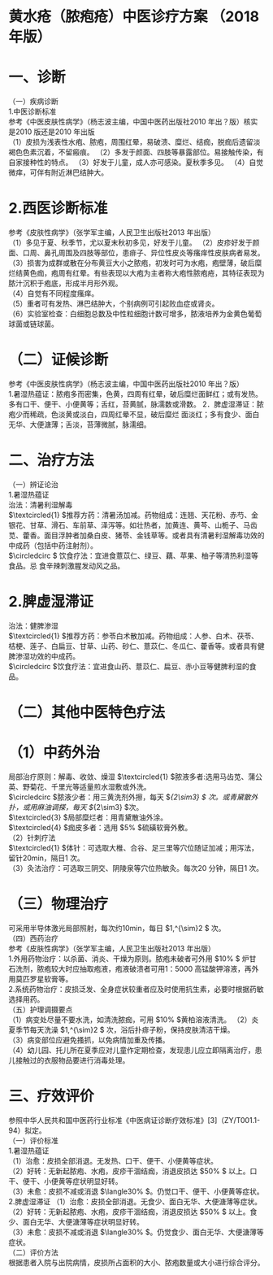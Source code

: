# 黄水疮（脓疱疮）中医诊疗方案 （2018 年版）  
# 一、诊断  
（一）疾病诊断  
1.中医诊断标准  
参考《中医皮肤性病学》（杨志波主编，中国中医药出版社2010 年出？版）核实是2010 版还是2010 年出版  
（1）皮损为浅表性水疱、脓疱，周围红晕，易破溃、糜烂、结痂，脱痂后遗留淡褐色色素沉着，不留瘢痕。 （2）多发于颜面、四肢等暴露部位。易接触传染，有自家接种性的特点。 （3）好发于儿童，成人亦可感染。夏秋季多见。 （4）自觉微痒，可伴有附近淋巴结肿大。  
# 2.西医诊断标准  
参考《皮肤性病学》（张学军主编，人民卫生出版社2013 年出版）  
（1）多见于夏、秋季节，尤以夏末秋初多见，好发于儿童。 （2）皮疹好发于颜面、口周、鼻孔周围及四肢等部位，患痱子、异位性皮炎等瘙痒性皮肤病者易发。 （3）损害为成群或散在分布黄豆大小之脓疱，初发时可为水疱，疱壁薄，破后糜烂结黄色痂，疱周有红晕。有些表现以大疱为主者称大疱性脓疱疮，其特征表现为脓汁沉积于疱底，形成半月形外观。  
（4）自觉有不同程度瘙痒。  
（5）重者可有发热、淋巴结肿大，个别病例可引起败血症或肾炎。  
（6）实验室检查：白细胞总数及中性粒细胞计数可增多，脓液培养为金黄色葡萄球菌或链球菌。  
# （二）证候诊断  
参考《中医皮肤性病学》（杨志波主编，中国中医药出版社2010 年出？版）  
1.暑湿热蕴证：脓疱多而密集，色黄，四周有红晕，破后糜烂面鲜红；或有发热。多有口干、便干、小便黄等；舌红，苔黄腻，脉濡数或滑数。 2．脾虚湿滞证：脓疱少而稀疏，色淡黄或淡白，四周红晕不显，破后糜烂 面淡红；多有食少、面白无华、大便溏薄；舌淡，苔薄微腻，脉濡细。  
# 二、治疗方法  
（一）辨证论治  
1.暑湿热蕴证  
治法：清暑利湿解毒  
$\textcircled{1} $推荐方药：清暑汤加减。药物组成：连翘、天花粉、赤芍、金银花、甘草、滑石、车前草、泽泻等。如壮热者，加黄连、黄芩、山栀子、马齿苋、藿香。面目浮肿者加桑白皮、猪苓、金钱草等。或者具有清暑利湿解毒功效的中成药（包括中药注射剂）。  
$\circledcirc $ 饮食疗法：宜进食薏苡仁、绿豆、藕、苹果、柚子等清热利湿等食品。忌 食辛辣刺激腥发动风之品。  
# 2.脾虚湿滞证  
治法：健脾渗湿  
$\textcircled{1} $推荐方药：参苓白术散加减。药物组成：人参、白术、茯苓、桔梗、莲子、白扁豆、甘草、山药、砂仁、薏苡仁、冬瓜仁、藿香等。或者具有健脾渗湿功效的中成药。  
$\circledcirc $饮食疗法：宜进食山药、薏苡仁、扁豆、赤小豆等健脾利湿的食品。  
# （二）其他中医特色疗法  
# （1）中药外治  
局部治疗原则：解毒、收敛、燥湿  $\textcircled{1} $脓液多者:选用马齿苋、蒲公英、野菊花、千里光等适量煎水湿敷或外洗。  
$\circledcirc $脓液少者：用三黄洗剂外擦，每天 $_{2\sim3} $ 次。或青黛散外扑，或用麻油调搽，每天 $_{2\sim3} $次。  
$\textcircled{3} $局部糜烂者：用青黛散油外涂。  
$\textcircled{4} $痂皮多者：选用 $5\% $硫磺软膏外敷。  
（2）针刺疗法  
$\textcircled{1} $体针：可选取大椎、合谷、足三里等穴位随证加减；用泻法，留针20min，隔日1 次。  
（3）灸法治疗：可选取三阴交、阴陵泉等穴位热敏灸。每次20 分钟，隔日1 次。  
# （三）物理治疗  
可采用半导体激光局部照射，每次约10min，每日 $1\,^{\sim}2 $ 次。  
（四）西药治疗  
参考《皮肤性病学》（张学军主编，人民卫生出版社2013 年出版）  
1.外用药物治疗：以杀菌、消炎、干燥为原则。脓疱未破者可外用 $10\% $ 炉甘 石洗剂，脓疱较大时应抽取疱液，疱液破溃者可用1：5000 高锰酸钾溶液，再外用莫匹罗星软膏等。  
2.系统药物治疗：皮损泛发、全身症状较重者应及时使用抗生素，必要时根据药敏选择用药。  
（五）护理调摄要点  
（1）病变处尽量不要水洗，如清洗脓痂，可用 $10\% $黄柏溶液清洗。 （2）炎夏季节每天洗澡 $1\,^{\sim}2 $ 次，浴后扑痱子粉，保持皮肤清洁干燥。  
（3）病变部位应避免搔抓，以免病情加重及传播。  
（4）幼儿园、托儿所在夏季应对儿童作定期检查，发现患儿应立即隔离治疗，患儿接触过的衣服物品要进行消毒处理。  
# 三、疗效评价  
参照中华人民共和国中医药行业标准《中医病证诊断疗效标准》[3]（ZY/T001.1-94）拟定。  
（一）评价标准  
1.暑湿热蕴证  
（1）治愈：皮损全部消退。无发热、口干、便干、小便黄等症状。  
（2）好转：无新起脓疱、水疱，皮疹干涸结痂，消退皮损达 $50\% $ 以上。口 干、便干、小便黄等症状明显好转。  
（3）未愈：皮损不减或消退 $\langle30\% $。仍觉口干、便干、小便黄等症状。  
2.脾虚湿滞证   （1）治愈：皮损全部消退。无食少、面白无华、大便溏薄等症状。  
（2）好转：无新起脓疱、水疱，皮疹干涸结痂，消退皮损达 $50\% $ 以上。食 少、面白无华、大便溏薄等症状明显好转。  
（3）未愈：皮损不减或消退 $\langle30\% $。仍觉食少、面白无华、大便溏薄等症状。  
（二）评价方法  
根据患者入院与出院病情，皮损所占面积的大小、脓疱数量或大小进行综合评分。  
